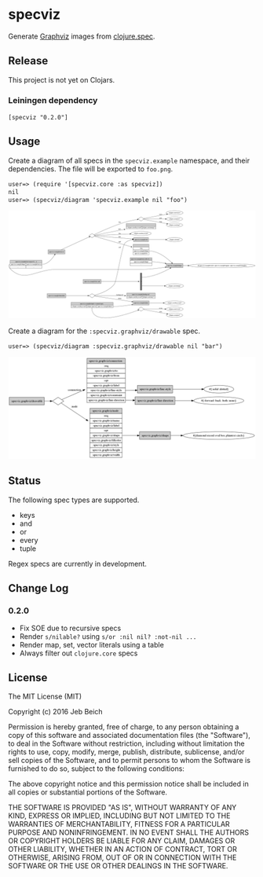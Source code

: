 # specviz

Generate [Graphviz](www.graphviz.org) images from [clojure.spec](https://clojure.org/about/spec).

## Release

This project is not yet on Clojars.

### Leiningen dependency

```
[specviz "0.2.0"]
```

## Usage

Create a diagram of all specs in the `specviz.example` namespace, and their
dependencies. The file will be exported to `foo.png`.

```
user=> (require '[specviz.core :as specviz])
nil
user=> (specviz/diagram 'specviz.example nil "foo")
```

![Image](foo.png)

Create a diagram for the `:specviz.graphviz/drawable` spec.

```
user=> (specviz/diagram :specviz.graphviz/drawable nil "bar")
```

![Image](bar.png)

## Status

The following spec types are supported.

* keys
* and
* or
* every
* tuple

Regex specs are currently in development.

## Change Log

### 0.2.0

* Fix SOE due to recursive specs
* Render `s/nilable?` using `s/or :nil nil? :not-nil ...`
* Render map, set, vector literals using a table
* Always filter out `clojure.core` specs

## License

The MIT License (MIT)

Copyright (c) 2016 Jeb Beich

Permission is hereby granted, free of charge, to any person obtaining
a copy of this software and associated documentation files (the
"Software"), to deal in the Software without restriction, including
without limitation the rights to use, copy, modify, merge, publish,
distribute, sublicense, and/or sell copies of the Software, and to
permit persons to whom the Software is furnished to do so, subject to
the following conditions:

The above copyright notice and this permission notice shall be
included in all copies or substantial portions of the Software.

THE SOFTWARE IS PROVIDED "AS IS", WITHOUT WARRANTY OF ANY KIND,
EXPRESS OR IMPLIED, INCLUDING BUT NOT LIMITED TO THE WARRANTIES OF
MERCHANTABILITY, FITNESS FOR A PARTICULAR PURPOSE AND NONINFRINGEMENT.
IN NO EVENT SHALL THE AUTHORS OR COPYRIGHT HOLDERS BE LIABLE FOR ANY
CLAIM, DAMAGES OR OTHER LIABILITY, WHETHER IN AN ACTION OF CONTRACT,
TORT OR OTHERWISE, ARISING FROM, OUT OF OR IN CONNECTION WITH THE
SOFTWARE OR THE USE OR OTHER DEALINGS IN THE SOFTWARE.
